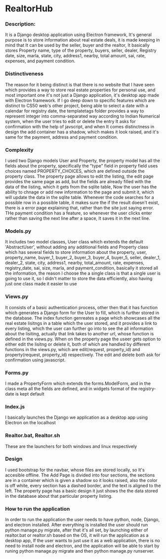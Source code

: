 # RealtorHub
### Description: 
It is a Django desktop application using Electron framework, It's general purpose is to store information about real estate deals, it is made keeping in mind that It can be used by the seller, buyer and the realtor, It basically stores Property name, type of the property, buyers, seller, dealer, Registry date, size, marla, state, city, address1, nearby, total amount, sai, rate, expenses, and payment condition.  

### Distinctiveness
The reason for it being distinct is that there is no website that I have seen which provides a way to store real estate properties for personal use, and most important one it's not just a Django application, it's desktop app made with Electron framework. If I go deep down to specific features which are distinct to CS50 web's other project, being able to select a date with a calendar for registry date, the templatetags folder provides a way to represent integer into comma-separated way according to Indian Numerical system, when the user tries to edit or delete the entry It asks for confirmation with the help of javscript, and when It comes distinctness in design the add container has a shadow, which makes it look raised, and it's same for the payment, address and payment condition. 


### Complexity
I used two Django models User and Property, the property model has all the fields about the property, specifically the "type" field in property field uses choices named PROPERTY_CHOICES, which are defined outside the property class. The property page allows to edit the listing, the edit page provides the same page as add, but the fields are already filled with the data of the listing, which it gets from the sqlite table, Now the user has the ability to chnage or add new information to the page and submit it, which will update the data in the sqlite table. Whenever the code searches for a possible row in a possible table, it makes sure the if the result doesn't exist, there is a error page explaining that, rather than the site just saying error. THe payment condition has a feature, so whenever the user clicks enter rather than saving the next line after a space, It saves it in the next line.


### Models.py
It includes two model classes, User class which extends the default 'AbstractUser', without adding any additional fields and Property class which has several fields to store information about the property, user, property_name, buyer_1, buyer_2, buyer_3, buyer_4, buyer_5, seller, dealer_1, dealer_2, state, city, address1, nearby, total_amount, rate, expenses, registry_date, sai, size, marla, and payment_condition, basically it stored all the information, the reason I choose the a single class is that a single user is going to use it, so I didn't matter to store the data efficiently, also having just one class made it easier to use


### Views.py
It consists of a basic authentication process, other then that it has function which generates a Django form for the User to fill, which is further stored in the database. The index function genreates a page which showcases all the real estate lisitngs in a table which the user stored, and it provides a link to every listing, which the user can further go into to see the all information about the lisiting, actually that link takes to another url, whose function is defined in the views.py. When on the property page the useer gets option to either edit the lisitng or delete it, both of which are handled by different functions in the views.py, which are edit(request, property_id) and property(request, property_id) respectively. The edit and delete both ask for confirmation using javascript.

### Forms.py
I made a PropertyForm which extends the forms.ModelForm, and in the class meta all the fields are defined, and in widgets format of the registry-date is kept default

### Index.js
I basically launches the Django we application as a desktop app using Electron on the localhost

### Realtor.bat, Realtor.sh
These are the launchers for both windows and linux respectively

### Design 
I used bootstrap for the navbar, whose files are stored locally, so It's accesible offline. The Add Page is divided into four sections, the sections are in a container which is given a shadow so it looks raised, also the color is off white, every section has a dashed border, and the text is aligned to the left. The property page has a basic design it just shows the the data stored in the database about that particular property listing.

### How to run the application
In order to run the application the user needs to have python, node, Django, and electron installed. After everything is installed the user should run python manage.py migrate, after that it's all set, by launching either of realtor.bat or realtor.sh based on the OS, it will run the application as a desktop app, If the user wants to just use it as a web application, there is no need to install node and electron, and the application will be able to start by runing python manage.py migrate and then python manage.py runserver.